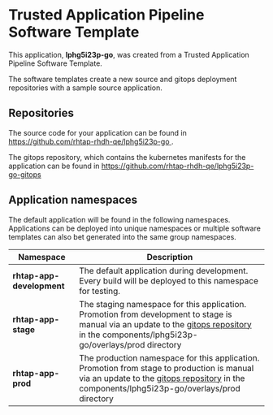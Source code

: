# Trusted Application Pipeline Software Template

This application, **lphg5i23p-go**, was created from a Trusted Application Pipeline Software Template.

The software templates create a new source and gitops deployment repositories with a sample source application. 

## Repositories

The source code for your application can be found in [https://github.com/rhtap-rhdh-qe/lphg5i23p-go ](https://github.com/rhtap-rhdh-qe/lphg5i23p-go ).
 
The gitops repository, which contains the kubernetes manifests for the application can be found in 
[https://github.com/rhtap-rhdh-qe/lphg5i23p-go-gitops ](https://github.com/rhtap-rhdh-qe/lphg5i23p-go-gitops ) 

## Application namespaces 

The default application will be found in the following namespaces. Applications can be deployed into unique namespaces or multiple software templates can also bet generated into the same group namespaces.  

|  Namespace   |  Description   |  
| -------- | -------- |   
| **rhtap-app-development** | The default application during development. Every build will be deployed to this namespace for testing. | 
| **rhtap-app-stage** | The staging namespace for this application. Promotion from development to stage is manual via an update to the [gitops repository](https://github.com/rhtap-rhdh-qe/lphg5i23p-go-gitops ) in the components/lphg5i23p-go/overlays/prod directory |  
| **rhtap-app-prod** | The production namespace for this application. Promotion from stage to production is manual via an update to the [gitops repository](https://github.com/rhtap-rhdh-qe/lphg5i23p-go-gitops ) in the components/lphg5i23p-go/overlays/prod directory | 